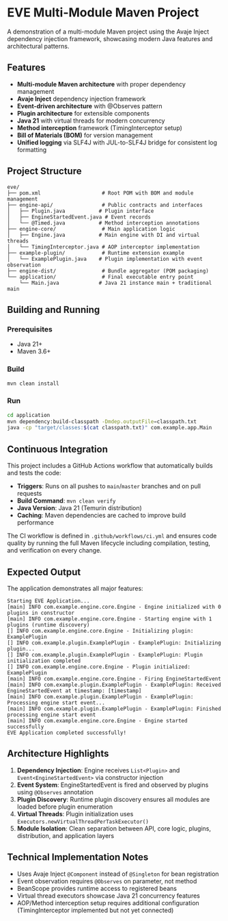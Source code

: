 # EVE Multi-Module Maven Project

A demonstration of a multi-module Maven project using the Avaje Inject dependency injection framework, showcasing modern Java features and architectural patterns.

## Features

- **Multi-module Maven architecture** with proper dependency management
- **Avaje Inject** dependency injection framework
- **Event-driven architecture** with @Observes pattern  
- **Plugin architecture** for extensible components
- **Java 21** with virtual threads for modern concurrency
- **Method interception** framework (TimingInterceptor setup)
- **Bill of Materials (BOM)** for version management
- **Unified logging** via SLF4J with JUL-to-SLF4J bridge for consistent log formatting

## Project Structure

```
eve/
├── pom.xml                    # Root POM with BOM and module management
├── engine-api/                # Public contracts and interfaces
│   ├── Plugin.java           # Plugin interface
│   ├── EngineStartedEvent.java # Event records
│   └── @Timed.java           # Method interception annotations
├── engine-core/               # Main application logic
│   ├── Engine.java           # Main engine with DI and virtual threads
│   └── TimingInterceptor.java # AOP interceptor implementation
├── example-plugin/            # Runtime extension example
│   └── ExamplePlugin.java    # Plugin implementation with event observation
├── engine-dist/               # Bundle aggregator (POM packaging)
└── application/               # Final executable entry point
    └── Main.java             # Java 21 instance main + traditional main
```

## Building and Running

### Prerequisites
- Java 21+
- Maven 3.6+

### Build
```bash
mvn clean install
```

### Run
```bash
cd application
mvn dependency:build-classpath -Dmdep.outputFile=classpath.txt
java -cp "target/classes:$(cat classpath.txt)" com.example.app.Main
```

## Continuous Integration

This project includes a GitHub Actions workflow that automatically builds and tests the code:

- **Triggers**: Runs on all pushes to `main`/`master` branches and on pull requests
- **Build Command**: `mvn clean verify` 
- **Java Version**: Java 21 (Temurin distribution)
- **Caching**: Maven dependencies are cached to improve build performance

The CI workflow is defined in `.github/workflows/ci.yml` and ensures code quality by running the full Maven lifecycle including compilation, testing, and verification on every change.

## Expected Output

The application demonstrates all major features:

```
Starting EVE Application...
[main] INFO com.example.engine.core.Engine - Engine initialized with 0 plugins in constructor
[main] INFO com.example.engine.core.Engine - Starting engine with 1 plugins (runtime discovery)
[] INFO com.example.engine.core.Engine - Initializing plugin: ExamplePlugin
[] INFO com.example.plugin.ExamplePlugin - ExamplePlugin: Initializing plugin...
[] INFO com.example.plugin.ExamplePlugin - ExamplePlugin: Plugin initialization completed
[] INFO com.example.engine.core.Engine - Plugin initialized: ExamplePlugin
[main] INFO com.example.engine.core.Engine - Firing EngineStartedEvent
[main] INFO com.example.plugin.ExamplePlugin - ExamplePlugin: Received EngineStartedEvent at timestamp: [timestamp]
[main] INFO com.example.plugin.ExamplePlugin - ExamplePlugin: Processing engine start event...
[main] INFO com.example.plugin.ExamplePlugin - ExamplePlugin: Finished processing engine start event
[main] INFO com.example.engine.core.Engine - Engine started successfully
EVE Application completed successfully!
```

## Architecture Highlights

1. **Dependency Injection**: Engine receives `List<Plugin>` and `Event<EngineStartedEvent>` via constructor injection
2. **Event System**: EngineStartedEvent is fired and observed by plugins using `@Observes` annotation
3. **Plugin Discovery**: Runtime plugin discovery ensures all modules are loaded before plugin enumeration
4. **Virtual Threads**: Plugin initialization uses `Executors.newVirtualThreadPerTaskExecutor()` 
5. **Module Isolation**: Clean separation between API, core logic, plugins, distribution, and application layers

## Technical Implementation Notes

- Uses Avaje Inject `@Component` instead of `@Singleton` for bean registration
- Event observation requires `@Observes` on parameter, not method
- BeanScope provides runtime access to registered beans
- Virtual thread executors showcase Java 21 concurrency features
- AOP/Method interception setup requires additional configuration (TimingInterceptor implemented but not yet connected)
